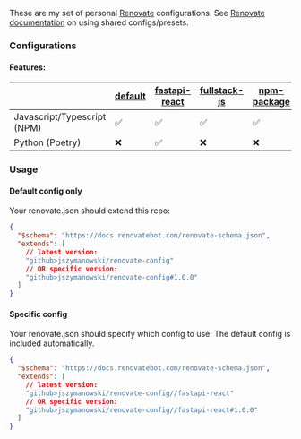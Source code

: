 These are my set of personal [Renovate](https://docs.renovatebot.com/) configurations.  See [Renovate documentation](https://docs.renovatebot.com/config-presets/) on using shared configs/presets.


### Configurations

#### Features: 

|  | [default](default.json)  | [fastapi-react](fastapi-react.json) | [fullstack-js](fullstack-js.json) | [npm-package](npm-package.json) | [svelte](svelte.json) |
| ----- | ----- | ---- | ---- | ---- | ---- |
| Javascript/Typescript (NPM) | ✅ | ✅ | ✅ | ✅ | ✅ |
| Python (Poetry) | ❌ | ✅ |❌ |❌ |❌ |


### Usage

#### Default config only

Your renovate.json should extend this repo:
```json
{
  "$schema": "https://docs.renovatebot.com/renovate-schema.json",
  "extends": [
    // latest version:
    "github>jszymanowski/renovate-config"
    // OR specific version:
    "github>jszymanowski/renovate-config#1.0.0" 
  ]
}
```

#### Specific config

Your renovate.json should specify which config to use.  The default config is included automatically.
```json
{
  "$schema": "https://docs.renovatebot.com/renovate-schema.json",
  "extends": [
    // latest version:
    "github>jszymanowski/renovate-config//fastapi-react"
    // OR specific version:
    "github>jszymanowski/renovate-config//fastapi-react#1.0.0" 
  ]
}
```
